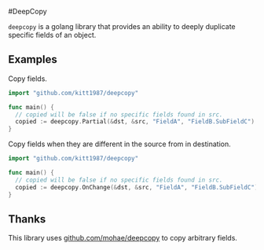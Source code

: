 #DeepCopy

`deepcopy` is a golang library that provides an ability to deeply duplicate specific fields of an object.

## Examples

Copy fields.

```go
import "github.com/kitt1987/deepcopy"

func main() {
  // copied will be false if no specific fields found in src.
  copied := deepcopy.Partial(&dst, &src, "FieldA", "FieldB.SubFieldC")
}
```

Copy fields when they are different in the source from in destination.

```go
import "github.com/kitt1987/deepcopy"

func main() {
  // copied will be false if no specific fields found in src.
  copied := deepcopy.OnChange(&dst, &src, "FieldA", "FieldB.SubFieldC")
}
```

## Thanks

This library uses [github.com/mohae/deepcopy](https://github.com/mohae/deepcopy) to copy arbitrary fields.